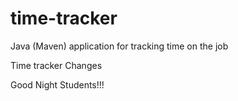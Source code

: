 # time-tracker
Java (Maven) application for tracking time on the job

Time tracker
Changes

Good Night Students!!!
